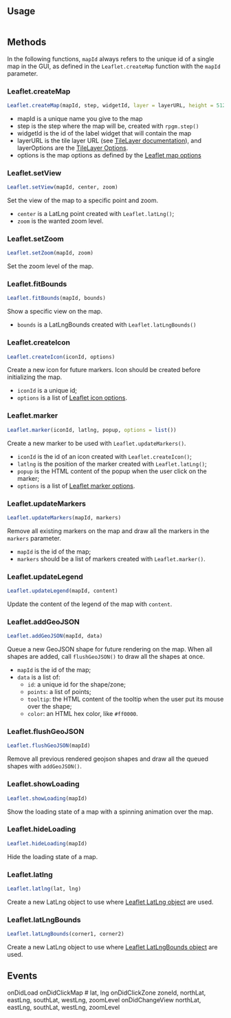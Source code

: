 
## Usage

```r

```

## Methods

In the following functions, `mapId` always refers to the unique id of a single map in the GUI, as defined in the `Leaflet.createMap` function with the `mapId` parameter.

### Leaflet.createMap

```r
Leaflet.createMap(mapId, step, widgetId, layer = layerURL, height = 512, options = list(), layerOptions = list())
```

- mapId is a unique name you give to the map
- step is the step where the map will be, created with `rpgm.step()`
- widgetId is the id of the label widget that will contain the map
- layerURL is the tile layer URL (see [TileLayer documentation](https://leafletjs.com/reference.html#tilelayer)), and layerOptions are the [TileLayer Options](https://leafletjs.com/reference.html#tilelayer-option).
- options is the map options as defined by the [Leaflet map options](https://leafletjs.com/reference.html#map-option)

### Leaflet.setView

```r
Leaflet.setView(mapId, center, zoom)
```

Set the view of the map to a specific point and zoom.

- `center` is a LatLng point created with `Leaflet.latLng()`;
- `zoom` is the wanted zoom level.

### Leaflet.setZoom

```r
Leaflet.setZoom(mapId, zoom)
```

Set the zoom level of the map.

### Leaflet.fitBounds

```r
Leaflet.fitBounds(mapId, bounds)
```

Show a specific view on the map.

- `bounds` is a LatLngBounds created with `Leaflet.latLngBounds()`

### Leaflet.createIcon

```r
Leaflet.createIcon(iconId, options)
```

Create a new icon for future markers. Icon should be created before initializing the map.

- `iconId` is a unique id;
- `options` is a list of [Leaflet icon options](https://leafletjs.com/reference.html#icon).

### Leaflet.marker

```r
Leaflet.marker(iconId, latlng, popup, options = list())
```

Create a new marker to be used with `Leaflet.updateMarkers()`.

- `iconId` is the id of an icon created with `Leaflet.createIcon()`;
- `latlng` is the position of the marker created with `Leaflet.latLng()`;
- `popup` is the HTML content of the popup when the user click on the marker;
- `options` is a list of [Leaflet marker options](https://leafletjs.com/reference.html#marker-option).

### Leaflet.updateMarkers

```r
Leaflet.updateMarkers(mapId, markers)
```

Remove all existing markers on the map and draw all the markers in the `markers` parameter.

- `mapId` is the id of the map;
- `markers` should be a list of markers created with `Leaflet.marker()`.

### Leaflet.updateLegend

```r
Leaflet.updateLegend(mapId, content)
```

Update the content of the legend of the map with `content`.

### Leaflet.addGeoJSON

```r
Leaflet.addGeoJSON(mapId, data)
```

Queue a new GeoJSON shape for future rendering on the map. When all shapes are added, call `flushGeoJSON()` to draw all the shapes at once.

- `mapId` is the id of the map;
- `data` is a list of:
    - `id`: a unique id for the shape/zone;
    - `points`: a list of points;
    - `tooltip`: the HTML content of the tooltip when the user put its mouse over the shape;
    - `color`: an HTML hex color, like `#ff0000`.

### Leaflet.flushGeoJSON

```r
Leaflet.flushGeoJSON(mapId)
```

Remove all previous rendered geojson shapes and draw all the queued shapes with `addGeoJSON()`.

### Leaflet.showLoading

```r
Leaflet.showLoading(mapId)
```

Show the loading state of a map with a spinning animation over the map.

### Leaflet.hideLoading

```r
Leaflet.hideLoading(mapId)
```

Hide the loading state of a map.

### Leaflet.latlng

```r
Leaflet.latlng(lat, lng)
```

Create a new LatLng object to use where [Leaflet LatLng object](https://leafletjs.com/reference.html#latlng) are used.

### Leaflet.latLngBounds

```r
Leaflet.latLngBounds(corner1, corner2)
```

Create a new LatLng object to use where [Leaflet LatLngBounds object](https://leafletjs.com/reference.html#latlngbounds) are used.

## Events

onDidLoad
onDidClickMap # lat, lng
onDidClickZone zoneId, northLat, eastLng, southLat, westLng, zoomLevel
onDidChangeView northLat, eastLng, southLat, westLng, zoomLevel